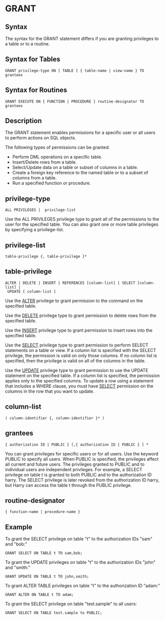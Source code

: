 # GRANT

## Syntax

The syntax for the GRANT statement differs if you are granting privileges to a table or to a routine.

## Syntax for Tables

```pre
GRANT privilege-type ON [ TABLE ] { table-name | view-name } TO grantees
```

## Syntax for Routines

```pre
GRANT EXECUTE ON { FUNCTION | PROCEDURE } routine-designator TO grantees
```

## Description

The GRANT statement enables permissions for a specific user or all users to perform actions on SQL objects.

The following types of permissions can be granted:

-   Perform DML operations on a specific table.
-   Insert/Delete rows from a table.
-   Select/Update data on a table or subset of columns in a table.
-   Create a foreign key reference to the named table or to a subset of columns from a table.
-   Run a specified function or procedure.

<a id="privilege-type"></a>
## privilege-type

```pre
ALL PRIVILEGES |  privilege-list
```

Use the ALL PRIVILEGES privilege type to grant all of the permissions to the user for the specified table. You can also grant one or more table privileges by specifying a privilege-list.

<a id="privilege-list"></a>

## privilege-list

```pre
table-privilege {, table-privilege }*
```

<a id="table-privilege"></a>

## table-privilege

```pre
ALTER | DELETE | INSERT | REFERENCES [column-list] | SELECT [column-list] |
 UPDATE [ column-list ]
```

Use the [ALTER](alter-table.md) privilege to grant permission to the command on the specified table.

Use the [DELETE](delete.md) privilege type to grant permission to delete rows from the specified table.

Use the [INSERT](insert.md) privilege type to grant permission to insert rows into the specified table.

<!--Use the REFERENCES privilege type to grant permission to create a foreign key reference to the specified table. If a column list is specified with the REFERENCES privilege, the permission is valid on only the foreign key reference to the specified columns.-->

Use the [SELECT](select.md) privilege type to grant permission to perform SELECT statements on a table or view. If a column list is specified with the SELECT privilege, the permission is valid on only those columns. If no column list is specified, then the privilege is valid on all of the columns in the table.


Use the [UPDATE](update.md) privilege type to grant permission to use the UPDATE statement on the specified table. If a column list is specified, the permission applies only to the specified columns. To update a row using a statement that includes a WHERE clause, you must have [SELECT](select.md) permission on the columns in the row that you want to update.

<a id="column-list"></a>

## column-list

```pre
( column-identifier {, column-identifier }* )
```

<a id="grantees"></a>

## grantees

```pre
{ authorization ID | PUBLIC } [,{ authorization ID | PUBLIC } ] *
```

You can grant privileges for specific users or for all users. Use the keyword PUBLIC to specify all users. When PUBLIC is specified, the privileges affect all current and future users. The privileges granted to PUBLIC and to individual users are independent privileges. For example, a SELECT privilege on table t is granted to both PUBLIC and to the authorization ID harry. The SELECT privilege is later revoked from the authorization ID harry, but Harry can access the table t through the PUBLIC privilege.

<a id="routine-designator"></a>

## routine-designator

```pre
{ function-name | procedure-name }
```

## Example

To grant the SELECT privilege on table "t" to the authorization IDs "sam" and "bob:"

```pre
GRANT SELECT ON TABLE t TO sam,bob;
```

To grant the UPDATE privileges on table "t" to the authorization IDs "john" and "smith:"

```pre
GRANT UPDATE ON TABLE t TO john,smith;
```

To grant ALTER TABLE privileges on table "t" to the authorization ID "adam:"

```pre
GRANT ALTER ON TABLE t TO adam;
```

To grant the SELECT privilege on table "test.sample" to all users:

```pre
GRANT SELECT ON TABLE test.sample to PUBLIC;
```

<!--To grant the EXECUTE privilege on procedure"p" to the authorization ID "richard:"

```pre
GRANT EXECUTE ON PROCEDURE p TO richard;
``` 
-->
